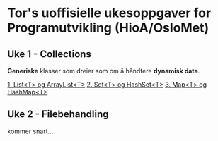 # Tor's uoffisielle ukesoppgaver for Programutvikling (HioA/OsloMet)
## Uke 1 - Collections
**Generiske** klasser som dreier som om å håndtere **dynamisk data**.

[1. List\<T\> og ArrayList\<T\>](https://github.com/Nudua/programutvikling/tree/master/uke1/list.md)
[2. Set\<T\> og HashSet\<T\>](https://github.com/Nudua/programutvikling/tree/master/uke1/set.md)
[3. Map\<T\> og HashMap\<T\>](https://github.com/Nudua/programutvikling/tree/master/uke1/other.md)

## Uke 2 - Filebehandling

kommer snart...